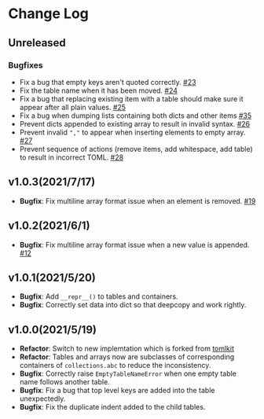 # Change Log

## Unreleased

### Bugfixes

- Fix a bug that empty keys aren't quoted correctly. [#23](https://github.com/frostming/atoml/issues/23)
- Fix the table name when it has been moved. [#24](https://github.com/frostming/atoml/issues/24)
- Fix a bug that replacing existing item with a table should make sure it appear after all plain values. [#25](https://github.com/frostming/atoml/issues/25)
- Fix a bug when dumping lists containing both dicts and other items [#35](https://github.com/frostming/atoml/issues/35)
- Prevent dicts appended to existing array to result in invalid syntax. [#26](https://github.com/frostming/atoml/issues/26)
- Prevent invalid `","` to appear when inserting elements to empty array. [#27](https://github.com/frostming/atoml/pull/27)
- Prevent sequence of actions (remove items, add whitespace, add table) to result in incorrect TOML. [#28](https://github.com/frostming/atoml/pull/28)

## v1.0.3(2021/7/17)

- **Bugfix**: Fix multiline array format issue when an element is removed. [#19](https://github.com/frostming/atoml/issues/19)

## v1.0.2(2021/6/1)

- **Bugfix**: Fix multiline array format issue when a new value is appended. [#12](https://github.com/frostming/atoml/issues/12)

## v1.0.1(2021/5/20)

- **Bugfix**: Add `__repr__()` to tables and containers.
- **Bugfix**: Correctly set data into dict so that deepcopy and work rightly.

## v1.0.0(2021/5/19)

- **Refactor**: Switch to new implemtation which is forked from [tomlkit](https://github.com/sdispater/tomlkit.git)
- **Refactor**: Tables and arrays now are subclasses of corresponding containers of `collections.abc` to reduce the inconsistency.
- **Bugfix**: Correctly raise `EmptyTableNameError` when one empty table name follows another table.
- **Bugfix**: Fix a bug that top level keys are added into the table unexpectedly.
- **Bugfix**: Fix the duplicate indent added to the child tables.
